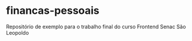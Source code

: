 # financas-pessoais
Repositório de exemplo para o trabalho final do curso Frontend Senac São Leopoldo
